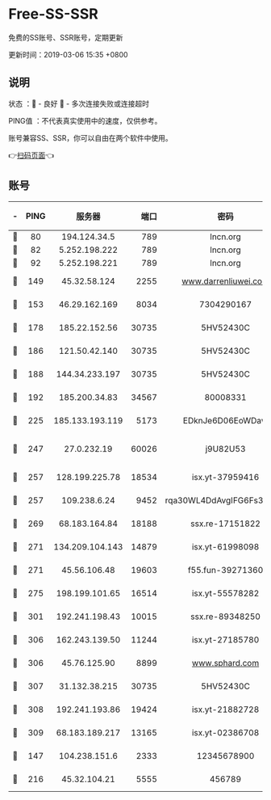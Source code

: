 # Free-SS-SSR

免费的SS账号、SSR账号，定期更新

更新时间：2019-03-06 15:35 +0800

## 说明

状态     ：🙂 - 良好 🙁 - 多次连接失败或连接超时

PING值   ：不代表真实使用中的速度，仅供参考。

账号兼容SS、SSR，你可以自由在两个软件中使用。

👉[扫码页面](https://liesauer.github.io/Free-SS-SSR/)👈

## 账号

|-|PING|服务器|端口|密码|加密方式|区域|
|:----:|:----:|:-----:|-----:|:----:|:----:|:----:|
|🙂|80|194.124.34.5|789|lncn.org|rc4|JP|
|🙂|82|5.252.198.222|789|lncn.org|rc4|JP|
|🙂|92|5.252.198.221|789|lncn.org|rc4|JP|
|🙂|149|45.32.58.124|2255|www.darrenliuwei.com|aes-256-cfb|JP|
|🙂|153|46.29.162.169|8034|7304290167|aes-256-cfb|RU|
|🙂|178|185.22.152.56|30735|5HV52430C|aes-256-cfb|RU|
|🙂|186|121.50.42.140|30735|5HV52430C|aes-256-cfb|JP|
|🙂|188|144.34.233.197|30735|5HV52430C|aes-256-cfb|US|
|🙂|192|185.200.34.83|34567|80008331|aes-256-cfb|US|
|🙂|225|185.133.193.119|5173|EDknJe6D06EoWDaw|aes-256-cfb|US|
|🙂|247|27.0.232.19|60026|j9U82U53|xchacha20-ietf-poly1305|HK|
|🙂|257|128.199.225.78|18534|isx.yt-37959416|aes-256-cfb|SG|
|🙂|257|109.238.6.24|9452|rqa30WL4DdAvgIFG6Fs3znzTa|aes-256-cfb|FR|
|🙂|269|68.183.164.84|18188|ssx.re-17151822|aes-256-cfb|US|
|🙂|271|134.209.104.143|14879|isx.yt-61998098|aes-256-cfb|SG|
|🙂|271|45.56.106.48|19603|f55.fun-39271360|aes-256-cfb|US|
|🙂|275|198.199.101.65|16514|isx.yt-55578282|aes-256-cfb|US|
|🙂|301|192.241.198.43|10015|ssx.re-89348250|aes-256-cfb|US|
|🙂|306|162.243.139.50|11244|isx.yt-27185780|aes-256-cfb|US|
|🙂|306|45.76.125.90|8899|www.sphard.com|aes-256-cfb|JP|
|🙂|307|31.132.38.215|30735|5HV52430C|aes-256-cfb|US|
|🙂|308|192.241.193.86|19424|isx.yt-21882728|aes-256-cfb|US|
|🙂|309|68.183.189.217|13165|isx.yt-02386708|aes-256-cfb|SG|
|🙂|147|104.238.151.6|2333|12345678900|aes-256-cfb|JP|
|🙂|216|45.32.104.21|5555|456789|aes-256-cfb|SG|
